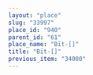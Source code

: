 ```yaml
---
layout: "place"
slug: "33997"
place_id: "940"
parent_id: "61"
place_name: "Bīt-[]"
title: "Bīt-[]"
previous_item: "34000"
---
```

